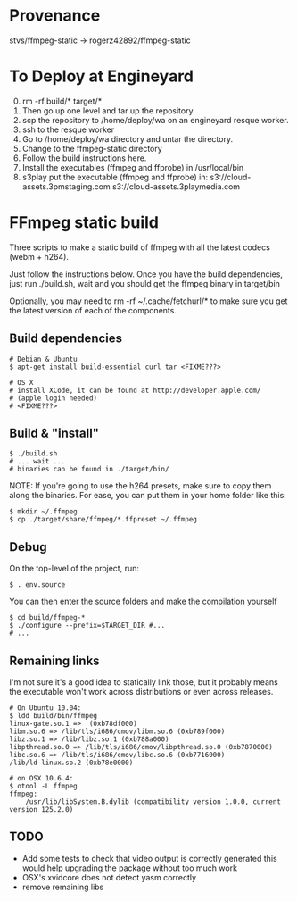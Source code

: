 Provenance
==========
stvs/ffmpeg-static -> rogerz42892/ffmpeg-static

To Deploy at Engineyard
========================
0) rm -rf build/* target/*
1) Then go up one level and tar up the repository.
2) scp the repository to /home/deploy/wa on an engineyard resque worker.
3) ssh to the resque worker
4) Go to /home/deploy/wa directory and untar the directory.
5) Change to the ffmpeg-static directory
6) Follow the build instructions here.
7) Install the executables (ffmpeg and ffprobe) in /usr/local/bin
8) s3play put the executable (ffmpeg and ffprobe) in:
   s3://cloud-assets.3pmstaging.com
   s3://cloud-assets.3playmedia.com

FFmpeg static build
===================

Three scripts to make a static build of ffmpeg with all the latest codecs (webm + h264).

Just follow the instructions below. Once you have the build dependencies,
just run ./build.sh, wait and you should get the ffmpeg binary in target/bin

Optionally, you may need to rm -rf ~/.cache/fetchurl/* to make sure you get
the latest version of each of the components.

Build dependencies
------------------

    # Debian & Ubuntu
    $ apt-get install build-essential curl tar <FIXME???>

	# OS X
	# install XCode, it can be found at http://developer.apple.com/
	# (apple login needed)
	# <FIXME???>

Build & "install"
-----------------

    $ ./build.sh
    # ... wait ...
    # binaries can be found in ./target/bin/

NOTE: If you're going to use the h264 presets, make sure to copy them along the binaries. For ease, you can put them in your home folder like this:

    $ mkdir ~/.ffmpeg
    $ cp ./target/share/ffmpeg/*.ffpreset ~/.ffmpeg

Debug
-----

On the top-level of the project, run:

	$ . env.source
	
You can then enter the source folders and make the compilation yourself

	$ cd build/ffmpeg-*
	$ ./configure --prefix=$TARGET_DIR #...
	# ...

Remaining links
---------------

I'm not sure it's a good idea to statically link those, but it probably
means the executable won't work across distributions or even across releases.

    # On Ubuntu 10.04:
    $ ldd build/bin/ffmpeg
	linux-gate.so.1 =>  (0xb78df000)
	libm.so.6 => /lib/tls/i686/cmov/libm.so.6 (0xb789f000)
	libz.so.1 => /lib/libz.so.1 (0xb788a000)
	libpthread.so.0 => /lib/tls/i686/cmov/libpthread.so.0 (0xb7870000)
	libc.so.6 => /lib/tls/i686/cmov/libc.so.6 (0xb7716000)
	/lib/ld-linux.so.2 (0xb78e0000)

    # on OSX 10.6.4:
    $ otool -L ffmpeg 
	ffmpeg:
		/usr/lib/libSystem.B.dylib (compatibility version 1.0.0, current version 125.2.0)

TODO
----

 * Add some tests to check that video output is correctly generated
   this would help upgrading the package without too much work
 * OSX's xvidcore does not detect yasm correctly
 * remove remaining libs
 
